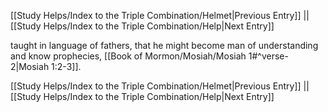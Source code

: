 [[Study Helps/Index to the Triple Combination/Helmet|Previous Entry]]  ||  [[Study Helps/Index to the Triple Combination/Help|Next Entry]]

 taught in language of fathers, that he might become man of understanding and know prophecies, [[Book of Mormon/Mosiah/Mosiah 1#^verse-2|Mosiah 1:2-3]].

[[Study Helps/Index to the Triple Combination/Helmet|Previous Entry]]  ||  [[Study Helps/Index to the Triple Combination/Help|Next Entry]]
